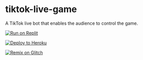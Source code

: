 # tiktok-live-game
A TikTok live bot that enables the audience to control the game.


[![Run on Replit](https://replit.com/badge/github/leon332157/replit-desktop)](https://replit.com/github/EXA-Hub/tiktok-live-game)

<a href="https://heroku.com/deploy?template=https://github.com/EXA-Hub/tiktok-live-game"><img src="https://www.herokucdn.com/deploy/button.svg" alt="Deploy to Heroku"></a>

<a href="https://glitch.com/edit/#!/import/github/EXA-Hub/tiktok-live-game"><img src="https://www.svgrepo.com/show/349376/glitch.svg" alt="Remix on Glitch"></a>
